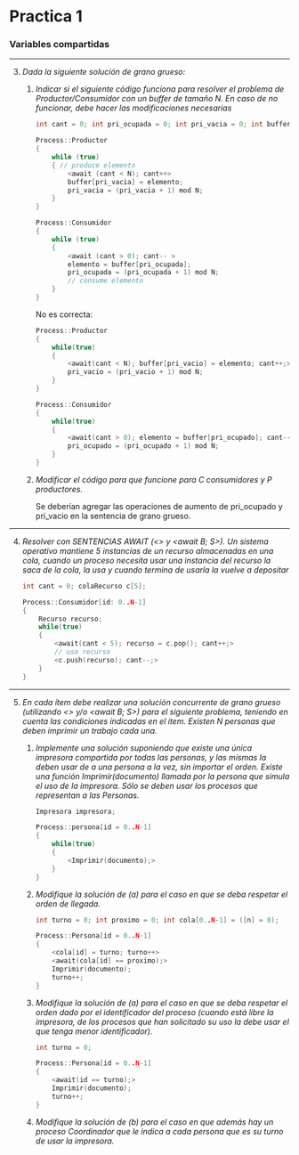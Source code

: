 # Practica 1

### Variables compartidas

---

3. _Dada la siguiente solución de grano grueso:_

   1. _Indicar si el siguiente código funciona para resolver el problema de Productor/Consumidor con un buffer de tamaño N. En caso de no funcionar, debe hacer las modificaciones necesarias_

        ```c
        int cant = 0; int pri_ocupada = 0; int pri_vacia = 0; int buffer[N];
    
        Process::Productor
        { 
            while (true)
            { // produce elemento
                <await (cant < N); cant++>
                buffer[pri_vacia] = elemento;
                pri_vacia = (pri_vacia + 1) mod N;
            }
        }

        Process::Consumidor
        { 
            while (true)
            { 
                <await (cant > 0); cant-- >
                elemento = buffer[pri_ocupada];
                pri_ocupada = (pri_ocupada + 1) mod N;
                // consume elemento
            }
        }

        ```

        No es correcta:

        ```c
        Process::Productor
        {
            while(true)
            {
                <await(cant < N); buffer[pri_vacio] = elemento; cant++;>
                pri_vacio = (pri_vacio + 1) mod N;
            }
        }

        Process::Consumidor
        {
            while(true)
            {
                <await(cant > 0); elemento = buffer[pri_ocupado]; cant--;>
                pri_ocupado = (pri_ocupado + 1) mod N;
            }
        }   
        ```

    2. _Modificar el código para que funcione para C consumidores y P productores._
    
        Se deberían agregar las operaciones de aumento de pri\_ocupado y pri\_vacio en la sentencia de grano grueso.

---

4. _Resolver con SENTENCIAS AWAIT (<> y <await B; S>). Un sistema operativo mantiene 5 instancias de un recurso almacenadas en una cola, cuando un proceso necesita usar una instancia del recurso la saca de la cola, la usa y cuando termina de usarla la vuelve a depositar_

    ```c
    int cant = 0; colaRecurso c[5];
    
    Process::Consumidor[id: 0..N-1]
    {
        Recurso recurso;
        while(true)
        {
            <await(cant < 5); recurso = c.pop(); cant++;>
            // uso recurso
            <c.push(recurso); cant--;>
        }
    }
    ```

---

5. _En cada ítem debe realizar una solución concurrente de grano grueso (utilizando <> y/o <await B; S>) para el siguiente problema, teniendo en cuenta las condiciones indicadas en el item. Existen N personas que deben imprimir un trabajo cada una._

    1. _Implemente una solución suponiendo que existe una única impresora compartida por todas las personas, y las mismas la deben usar de a una persona a la vez, sin importar el orden. Existe una función Imprimir(documento) llamada por la persona que simula el uso de la impresora. Sólo se deben usar los procesos que representan a las Personas._

        ```c
        Impresora impresora;
        
        Process::persona[id = 0..N-1]
        {
            while(true)
            {
                <Imprimir(documento);>
            }
        }
        ```

    2. _Modifique la solución de (a) para el caso en que se deba respetar el orden de llegada._

        ```c
        int turno = 0; int proximo = 0; int cola[0..N-1] = ([n] = 0);

        Process::Persona[id = 0..N-1]
        {
            <cola[id] = turno; turno++>
            <await(cola[id] == proximo);>
            Imprimir(documento);
            turno++;
        }
        ```

    3. _Modifique la solución de (a) para el caso en que se deba respetar el orden dado por el identificador del proceso (cuando está libre la impresora, de los procesos que han solicitado su uso la debe usar el que tenga menor identificador)._

        ```c
        int turno = 0;

        Process::Persona[id = 0..N-1]
        {
            <await(id == turno);>
            Imprimir(documento);
            turno++;
        }
        ```

    4. _Modifique la solución de (b) para el caso en que además hay un proceso Coordinador que le indica a cada persona que es su turno de usar la impresora._
